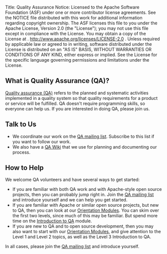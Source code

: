 Title:     Quality Assurance
Notice:    Licensed to the Apache Software Foundation (ASF) under one
           or more contributor license agreements.  See the NOTICE file
           distributed with this work for additional information
           regarding copyright ownership.  The ASF licenses this file
           to you under the Apache License, Version 2.0 (the
           "License"); you may not use this file except in compliance
           with the License.  You may obtain a copy of the License at
           .
             http://www.apache.org/licenses/LICENSE-2.0
           .
           Unless required by applicable law or agreed to in writing,
           software distributed under the License is distributed on an
           "AS IS" BASIS, WITHOUT WARRANTIES OR CONDITIONS OF ANY
           KIND, either express or implied.  See the License for the
           specific language governing permissions and limitations
           under the License.

## What is Quality Assurance (QA)?

[Quality assurance (QA)](https://en.wikipedia.org/wiki/Quality_assurance) refers to the planned and systematic activities implemented in a quality system so that quality requirements for a product or service will be fulfilled.
QA doesn't require programming skills, so everyone can help us. If you are interested in doing QA, please join us.


## Talk to Us

 - We coordinate our work on the [QA mailing list](https://openoffice.apache.org/mailing-lists.html#qa-mailing-list-public).
Subscribe to this list if you want to follow our work.
 - We also have a [QA Wiki](https://wiki.openoffice.org/wiki/Quality_Assurance) that we use for planning and documenting our process.


## How to Help

We welcome QA volunteers and have several ways to get started:

 - If you are familiar with both QA work and with Apache-style open source projects, then you can probably
jump right in. Join the [QA mailing list](https://openoffice.apache.org/mailing-lists.html#qa-mailing-list-public) and introduce yourself and we can help you get started.
 - If you are familiar with Apache or similar open source projects, but new to QA, then you can look at our [Orientation Modules](https://openoffice.apache.org/orientation/index.html).
You can skim over the first two levels, since much of this may be familiar. But spend more time on the 
[Introduction to QA](https://openoffice.apache.org/orientation/intro-qa.html) module.
 - If you are new to QA and to open source development, then you may also want to start with our
[Orientation Modules](https://openoffice.apache.org/orientation/index.html), and give attention 
to the Level 1 and Level 2 topics, as well as the Level 3 Introduction to QA.

In all cases, please join the [QA mailing list](https://openoffice.apache.org/mailing-lists.html#qa-mailing-list-public) and introduce yourself.

